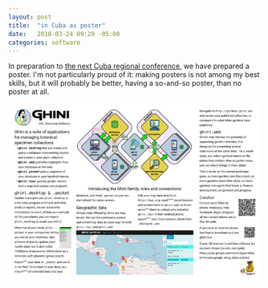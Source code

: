 ```yaml
---
layout: post
title:  "in Cuba as poster"
date:   2018-03-24 09:29 -05:00
categories: software
---
```


In preparation to [the next Cuba regional
conference](http://botanicalbridges.planta.ngo), we have prepared a poster.
I'm not particularly proud of it: making posters is not among my best
skills, but it will probably be better, having a so-and-so poster, than no
poster at all.

![the poster](/images/2018-03-22-cuba-poster.png)

